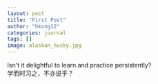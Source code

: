 ```yaml
---
layout: post
title: "First Post"
author: "hkong12"
categories: journal
tags: []
image: alaskan_husky.jpg
---
```

Isn't it delightful to learn and practice persistently?  
学而时习之，不亦说乎？ 
